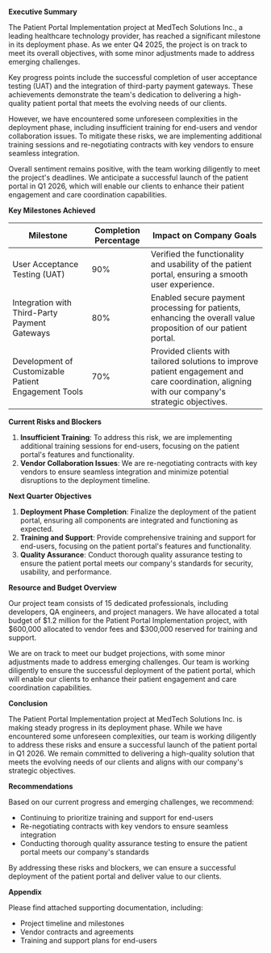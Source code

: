 **Executive Summary**

The Patient Portal Implementation project at MedTech Solutions Inc., a leading healthcare technology provider, has reached a significant milestone in its deployment phase. As we enter Q4 2025, the project is on track to meet its overall objectives, with some minor adjustments made to address emerging challenges.

Key progress points include the successful completion of user acceptance testing (UAT) and the integration of third-party payment gateways. These achievements demonstrate the team's dedication to delivering a high-quality patient portal that meets the evolving needs of our clients.

However, we have encountered some unforeseen complexities in the deployment phase, including insufficient training for end-users and vendor collaboration issues. To mitigate these risks, we are implementing additional training sessions and re-negotiating contracts with key vendors to ensure seamless integration.

Overall sentiment remains positive, with the team working diligently to meet the project's deadlines. We anticipate a successful launch of the patient portal in Q1 2026, which will enable our clients to enhance their patient engagement and care coordination capabilities.

**Key Milestones Achieved**

| Milestone | Completion Percentage | Impact on Company Goals |
| --- | --- | --- |
| User Acceptance Testing (UAT) | 90% | Verified the functionality and usability of the patient portal, ensuring a smooth user experience. |
| Integration with Third-Party Payment Gateways | 80% | Enabled secure payment processing for patients, enhancing the overall value proposition of our patient portal. |
| Development of Customizable Patient Engagement Tools | 70% | Provided clients with tailored solutions to improve patient engagement and care coordination, aligning with our company's strategic objectives. |

**Current Risks and Blockers**

1. **Insufficient Training**: To address this risk, we are implementing additional training sessions for end-users, focusing on the patient portal's features and functionality.
2. **Vendor Collaboration Issues**: We are re-negotiating contracts with key vendors to ensure seamless integration and minimize potential disruptions to the deployment timeline.

**Next Quarter Objectives**

1. **Deployment Phase Completion**: Finalize the deployment of the patient portal, ensuring all components are integrated and functioning as expected.
2. **Training and Support**: Provide comprehensive training and support for end-users, focusing on the patient portal's features and functionality.
3. **Quality Assurance**: Conduct thorough quality assurance testing to ensure the patient portal meets our company's standards for security, usability, and performance.

**Resource and Budget Overview**

Our project team consists of 15 dedicated professionals, including developers, QA engineers, and project managers. We have allocated a total budget of $1.2 million for the Patient Portal Implementation project, with $600,000 allocated to vendor fees and $300,000 reserved for training and support.

We are on track to meet our budget projections, with some minor adjustments made to address emerging challenges. Our team is working diligently to ensure the successful deployment of the patient portal, which will enable our clients to enhance their patient engagement and care coordination capabilities.

**Conclusion**

The Patient Portal Implementation project at MedTech Solutions Inc. is making steady progress in its deployment phase. While we have encountered some unforeseen complexities, our team is working diligently to address these risks and ensure a successful launch of the patient portal in Q1 2026. We remain committed to delivering a high-quality solution that meets the evolving needs of our clients and aligns with our company's strategic objectives.

**Recommendations**

Based on our current progress and emerging challenges, we recommend:

* Continuing to prioritize training and support for end-users
* Re-negotiating contracts with key vendors to ensure seamless integration
* Conducting thorough quality assurance testing to ensure the patient portal meets our company's standards

By addressing these risks and blockers, we can ensure a successful deployment of the patient portal and deliver value to our clients.

**Appendix**

Please find attached supporting documentation, including:

* Project timeline and milestones
* Vendor contracts and agreements
* Training and support plans for end-users